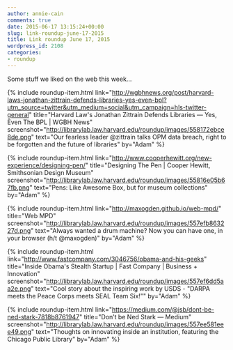 ```yaml
---
author: annie-cain
comments: true
date: 2015-06-17 13:15:24+00:00
slug: link-roundup-june-17-2015
title: Link roundup June 17, 2015
wordpress_id: 2108
categories:
- roundup
---
```


Some stuff we liked on the web this week...

{% include roundup-item.html
  link="http://wgbhnews.org/post/harvard-laws-jonathan-zittrain-defends-libraries-yes-even-bpl?utm_source=twitter&utm_medium=social&utm_campaign=hls-twitter-general"
  title="Harvard Law's Jonathan Zittrain Defends Libraries — Yes, Even The BPL | WGBH News"
  screenshot="http://librarylab.law.harvard.edu/roundup/images/558172ebce8de.png"
  text="Our fearless leader @zittrain talks OPM data breach, right to be forgotten and the future of libraries"
  by="Adam"
%}

{% include roundup-item.html
  link="http://www.cooperhewitt.org/new-experience/designing-pen/"
  title="Designing The Pen | Cooper Hewitt, Smithsonian Design Museum"
  screenshot="http://librarylab.law.harvard.edu/roundup/images/55816e05b67fb.png"
  text="Pens: Like Awesome Box, but for museum collections"
  by="Adam"
%}

{% include roundup-item.html
  link="http://maxogden.github.io/web-mpd/"
  title="Web MPD"
  screenshot="http://librarylab.law.harvard.edu/roundup/images/557efb863227d.png"
  text="Always wanted a drum machine? Now you can have one, in your browser (h/t @maxogden)"
  by="Adam"
%}

{% include roundup-item.html
  link="http://www.fastcompany.com/3046756/obama-and-his-geeks"
  title="Inside Obama's Stealth Startup | Fast Company | Business + Innovation"
  screenshot="http://librarylab.law.harvard.edu/roundup/images/557ef6dd5aa2e.png"
  text="Cool story about the inspiring work by USDS - \"DARPA meets the Peace Corps meets SEAL Team Six!\""
  by="Adam"
%}

{% include roundup-item.html
  link="https://medium.com/@jsb/dont-be-ned-stark-7818b8761947"
  title="Don’t be Ned Stark — Medium"
  screenshot="http://librarylab.law.harvard.edu/roundup/images/557ee581eee49.png"
  text="Thoughts on innovating inside an institution, featuring the Chicago Public Library"
  by="Adam"
%}
